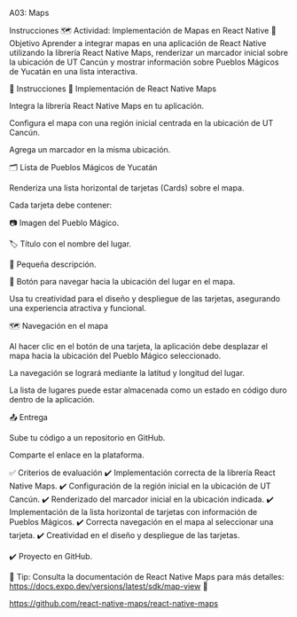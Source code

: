 A03: Maps

Instrucciones
🗺️ Actividad: Implementación de Mapas en React Native
🎯 Objetivo
Aprender a integrar mapas en una aplicación de React Native utilizando la librería React Native Maps, 
renderizar un marcador inicial sobre la ubicación de UT Cancún y mostrar información sobre Pueblos Mágicos de Yucatán en una lista interactiva.

📝 Instrucciones
📌 Implementación de React Native Maps

Integra la librería React Native Maps en tu aplicación.

Configura el mapa con una región inicial centrada en la ubicación de UT Cancún.

Agrega un marcador en la misma ubicación.

🗂️ Lista de Pueblos Mágicos de Yucatán

Renderiza una lista horizontal de tarjetas (Cards) sobre el mapa.

Cada tarjeta debe contener:

📷 Imagen del Pueblo Mágico.

🏷 Título con el nombre del lugar.

📝 Pequeña descripción.

📍 Botón para navegar hacia la ubicación del lugar en el mapa.

Usa tu creatividad para el diseño y despliegue de las tarjetas, asegurando una experiencia atractiva y funcional.

🗺️ Navegación en el mapa

Al hacer clic en el botón de una tarjeta, la aplicación debe desplazar el mapa hacia la ubicación del Pueblo Mágico seleccionado.

La navegación se logrará mediante la latitud y longitud del lugar.

La lista de lugares puede estar almacenada como un estado en código duro dentro de la aplicación.

📤 Entrega

Sube tu código a un repositorio en GitHub.

Comparte el enlace en la plataforma.

✅ Criterios de evaluación
✔️ Implementación correcta de la librería React Native Maps.
✔️ Configuración de la región inicial en la ubicación de UT Cancún.
✔️ Renderizado del marcador inicial en la ubicación indicada.
✔️ Implementación de la lista horizontal de tarjetas con información de Pueblos Mágicos.
✔️ Correcta navegación en el mapa al seleccionar una tarjeta.
✔️ Creatividad en el diseño y despliegue de las tarjetas.

✔️ Proyecto en GitHub.

📌 Tip: Consulta la documentación de React Native Maps para más detalles: https://docs.expo.dev/versions/latest/sdk/map-view 🚀

https://github.com/react-native-maps/react-native-maps 
